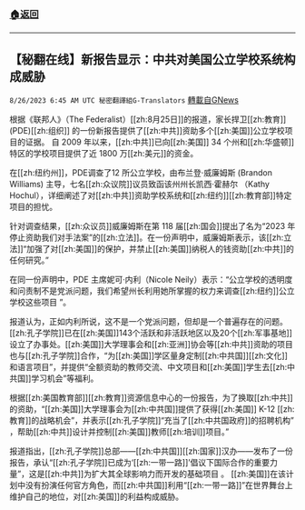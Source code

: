 ###  [:house:返回](README.md)
---


## 【秘翻在线】新报告显示：中共对美国公立学校系统构成威胁
`8/26/2023 6:45 AM UTC 秘密翻譯組G-Translators` [轉載自GNews](https://gnews.org/articles/1600878)

根据《联邦人》（The Federalist）[[zh:8月25日]]的报道，家长捍卫[[zh:教育]] (PDE)[[zh:组织]] 的一份新报告提供了[[zh:中共]]资助多个[[zh:美国]]公立学校项目的证据。 自 2009 年以来，[[zh:中共]]已向[[zh:美国]] 34 个州和[[zh:华盛顿]]特区的学校项目提供了近 1800 万[[zh:美元]]的资金。

在[[zh:纽约州]]，PDE调查了12 所公立学校，由布兰登·威廉姆斯 (Brandon Williams) 主导，七名[[zh:众议院]]议员致函该州州长凯西·霍赫尔 （Kathy Hochul），详细阐述了对[[zh:中共]]资助学校系统和[[zh:纽约]][[zh:教育部]]特定项目的担忧。

针对调查结果，[[zh:众议员]]威廉姆斯在第 118 届[[zh:国会]]提出了名为“2023 年停止资助我们对手法案”的[[zh:立法]]。在一份声明中，威廉姆斯表示，该[[zh:立法]]“加强了对[[zh:美国]]的保护，并禁止[[zh:美国]]纳税人的钱资助[[zh:中共]]的任何研究。”

在同一份声明中，PDE 主席妮可·内利（Nicole Neily）表示：“公立学校的透明度和问责制不是党派问题，我们希望州长利用她所掌握的权力来调查[[zh:纽约]]公立学校这些项目 ”。

报道认为，正如内利所说，这不是一个党派问题，但却是一个普遍存在的问题。[[zh:孔子学院]]已在[[zh:美国]]143个活跃和非活跃地区以及20个[[zh:军事基地]]设立了办事处。[[zh:美国]]大学理事会和[[zh:亚洲]]协会等[[zh:中共]]资助的项目也与[[zh:孔子学院]]合作，“为[[zh:美国]]学区量身定制[[zh:中共国]][[zh:文化]]和语言项目”，并提供“全额资助的教师交流、中文项目和[[zh:美国]]学生去[[zh:中共国]]学习机会”等福利。

根据[[zh:美国教育部]][[zh:教育]]资源信息中心的一份报告，为了换取[[zh:中共]]的资助，“[[zh:美国]]大学理事会为[[zh:中共国]]提供了获得[[zh:美国]] K-12 [[zh:教育]]的战略机会”，并表示[[zh:孔子学院]]“充当了[[zh:中共国政府]]的招聘机构” ，帮助[[zh:中共]]设计并控制[[zh:美国]]教师[[zh:培训]]项目。”

报道指出，[[zh:孔子学院]]总部——[[zh:中共国]][[zh:国家]]汉办——发布了一份报告，承认“[[zh:孔子学院]]已成为‘[[zh:一带一路]]’倡议下国际合作的重要力量”，这是[[zh:中共]]为扩大其全球影响力而开发的基础项目 。 [[zh:美国]]在该计划中没有扮演任何官方角色，而[[zh:中共国]]利用“[[zh:一带一路]]”在世界舞台上维护自己的地位，对[[zh:美国]]的利益构成威胁。
